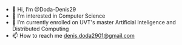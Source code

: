- 👋 Hi, I’m @Doda-Denis29
- 👀 I’m interested in Computer Science
- 🌱 I’m currently enrolled on UVT's master Artificial Inteligence and Distributed Computing
- 📫 How to reach me denis.doda2901@gmail.com

<!---
Doda-Denis29/Doda-Denis29 is a ✨ special ✨ repository because its `README.md` (this file) appears on your GitHub profile.
You can click the Preview link to take a look at your changes.
--->
